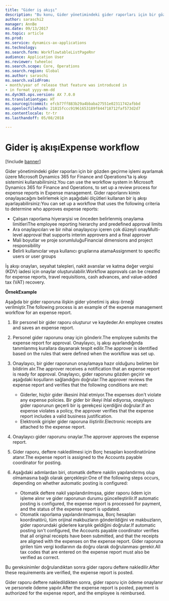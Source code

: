```yaml
---
title: "Gider iş akışı"
description: "Bu konu, Gider yönetimindeki gider raporları için bir gözden geçirme işlemini ayarlamak üzere Microsoft Dynamics 365 for Finance and Operations'ta iş akışı sistemini nasıl kullanabileceğinizi açıklar."
author: saraschi2
manager: AnnBe
ms.date: 09/13/2017
ms.topic: article
ms.prod: 
ms.service: dynamics-ax-applications
ms.technology: 
ms.search.form: WorkflowtableListPageRnr
audience: Application User
ms.reviewer: twheeloc
ms.search.scope: Core, Operations
ms.search.region: Global
ms.author: saraschi
ms.search.validFrom:
- month/year of release that feature was introduced in
- in format yyyy-mm-dd
ms.dyn365.ops.version: AX 7.0.0
ms.translationtype: HT
ms.sourcegitcommit: efcb77ff883b29a4bbaba27551e02311742afbbd
ms.openlocfilehash: 21815fccc91961653189f844718712faf573d2d7
ms.contentlocale: tr-tr
ms.lasthandoff: 05/08/2018

---
```


# <a name="expense-workflow"></a><span data-ttu-id="fc054-103">Gider iş akışı</span><span class="sxs-lookup"><span data-stu-id="fc054-103">Expense workflow</span></span>

[!include [banner](../includes/banner.md)]

<span data-ttu-id="fc054-104">Gider yönetimindeki gider raporları için bir gözden geçirme işlemi ayarlamak üzere Microsoft Dynamics 365 for Finance and Operations'ta iş akışı sistemini kullanabilirsiniz.</span><span class="sxs-lookup"><span data-stu-id="fc054-104">You can use the workflow system in Microsoft Dynamics 365 for Finance and Operations, to set up a review process for expense reports in Expense management.</span></span> <span data-ttu-id="fc054-105">Gider raporlarını kimin onaylayacağını belirlemek için aşağıdaki ölçütleri kullanan bir iş akışı ayarlayabilirsiniz:</span><span class="sxs-lookup"><span data-stu-id="fc054-105">You can set up a workflow that uses the following criteria to determine who approves expense reports:</span></span>

- <span data-ttu-id="fc054-106">Çalışan raporlama hiyerarşisi ve önceden belirlenmiş onaylama limitleri</span><span class="sxs-lookup"><span data-stu-id="fc054-106">The employee reporting hierarchy and predefined approval limits</span></span>
- <span data-ttu-id="fc054-107">Ara onaylayıcıları ve bir nihai onaylayıcıyı içeren çok düzeyli onay</span><span class="sxs-lookup"><span data-stu-id="fc054-107">Multi-level approval that supports interim approvers and a final approver</span></span>
- <span data-ttu-id="fc054-108">Mali boyutlar ve proje sorumluluğu</span><span class="sxs-lookup"><span data-stu-id="fc054-108">Financial dimensions and project responsibility</span></span>
- <span data-ttu-id="fc054-109">Belirli kullanıcılar veya kullanıcı gruplarına atama</span><span class="sxs-lookup"><span data-stu-id="fc054-109">Assignment to specific users or user groups</span></span>

<span data-ttu-id="fc054-110">İş akışı onayları, seyahat talepleri, nakit avanslar ve katma değer vergisi (KDV) iadesi için onaylar oluşturulabilir.</span><span class="sxs-lookup"><span data-stu-id="fc054-110">Workflow approvals can be created for expense reports, travel requisitions, cash advances, and value-added tax (VAT) recovery.</span></span>

<span data-ttu-id="fc054-111">**Örnek**</span><span class="sxs-lookup"><span data-stu-id="fc054-111">**Example**</span></span>

<span data-ttu-id="fc054-112">Aşağıda bir gider raporuna ilişkin gider yönetimi iş akışı örneği verilmiştir.</span><span class="sxs-lookup"><span data-stu-id="fc054-112">The following process is an example of the expense management workflow for an expense report.</span></span>

1. <span data-ttu-id="fc054-113">Bir personel bir gider raporu oluşturur ve kaydeder.</span><span class="sxs-lookup"><span data-stu-id="fc054-113">An employee creates and saves an expense report.</span></span>
2. <span data-ttu-id="fc054-114">Personel gider raporunu onay için gönderir.</span><span class="sxs-lookup"><span data-stu-id="fc054-114">The employee submits the expense report for approval.</span></span> <span data-ttu-id="fc054-115">Onaylayıcı, iş akışı ayarlandığında tanımlanmış kurallara dayanarak tespit edilir.</span><span class="sxs-lookup"><span data-stu-id="fc054-115">The approver is identified based on the rules that were defined when the workflow was set up.</span></span>
3. <span data-ttu-id="fc054-116">Onaylayıcı, bir gider raporunun onaylamaya hazır olduğunu belirten bir bildirim alır.</span><span class="sxs-lookup"><span data-stu-id="fc054-116">The approver receives a notification that an expense report is ready for approval.</span></span> <span data-ttu-id="fc054-117">Onaylayıcı, gider raporunu gözden geçirir ve aşağıdaki koşulların sağlandığını doğrular:</span><span class="sxs-lookup"><span data-stu-id="fc054-117">The approver reviews the expense report and verifies that the following conditions are met:</span></span>

    - <span data-ttu-id="fc054-118">Giderler, hiçbir gider ilkesini ihlal etmiyor.</span><span class="sxs-lookup"><span data-stu-id="fc054-118">The expenses don't violate any expense policies.</span></span> <span data-ttu-id="fc054-119">Bir gider bir ilkeyi ihlal ediyorsa, onaylayıcı gider raporunun geçerli bir iş gerekçesi içerdiğini doğrular.</span><span class="sxs-lookup"><span data-stu-id="fc054-119">If an expense violates a policy, the approver verifies that the expense report includes a valid business justification.</span></span>
    - <span data-ttu-id="fc054-120">Elektronik girişler gider raporuna iliştirilir.</span><span class="sxs-lookup"><span data-stu-id="fc054-120">Electronic receipts are attached to the expense report.</span></span>

4. <span data-ttu-id="fc054-121">Onaylayıcı gider raporunu onaylar.</span><span class="sxs-lookup"><span data-stu-id="fc054-121">The approver approves the expense report.</span></span>
5. <span data-ttu-id="fc054-122">Gider raporu, deftere nakledilmesi için Borç hesapları koordinatörüne atanır.</span><span class="sxs-lookup"><span data-stu-id="fc054-122">The expense report is assigned to the Accounts payable coordinator for posting.</span></span>
6. <span data-ttu-id="fc054-123">Aşağıdaki adımlardan biri, otomatik deftere nakilin yapılandırmış olup olmamasına bağlı olarak gerçekleşir:</span><span class="sxs-lookup"><span data-stu-id="fc054-123">One of the following steps occurs, depending on whether automatic posting is configured:</span></span>

    - <span data-ttu-id="fc054-124">Otomatik deftere nakil yapılandırılmışsa, gider raporu ödem için işleme alınır ve gider raporunun durumu güncelleştirilir.</span><span class="sxs-lookup"><span data-stu-id="fc054-124">If automatic posting is configured, the expense report is processed for payment, and the status of the expense report is updated.</span></span>
    - <span data-ttu-id="fc054-125">Otomatik raporlama yapılandırılmamışsa, Borç hesapları koordinatörü, tüm orijinal makbuzların gönderildiğini ve makbuzların, gider raporundaki giderlere karşılık geldiğini doğrular.</span><span class="sxs-lookup"><span data-stu-id="fc054-125">If automatic posting isn't configured, the Accounts payable coordinator verifies that all original receipts have been submitted, and that the receipts are aligned with the expenses on the expense report.</span></span> <span data-ttu-id="fc054-126">Gider raporuna girilen tüm vergi kodlarının da doğru olarak doğrulanması gerekir.</span><span class="sxs-lookup"><span data-stu-id="fc054-126">All tax codes that are entered on the expense report must also be verified as correct.</span></span>

<span data-ttu-id="fc054-127">Bu gereksinimler doğrulandıktan sonra gider raporu deftere nakledilir.</span><span class="sxs-lookup"><span data-stu-id="fc054-127">After these requirements are verified, the expense report is posted.</span></span>

<span data-ttu-id="fc054-128">Gider raporu deftere nakledildikten sonra, gider raporu için ödeme onaylanır ve personele ödeme yapılır.</span><span class="sxs-lookup"><span data-stu-id="fc054-128">After the expense report is posted, payment is authorized for the expense report, and the employee is reimbursed.</span></span>

